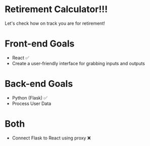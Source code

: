 # Retirement Calculator!!!
 Let's check how on track you are for retirement!

 # Front-end Goals
 - React :white_check_mark:
 - Create a user-friendly interface for grabbing inputs and outputs

 # Back-end Goals
 - Python (Flask) :white_check_mark:
 - Process User Data

 # Both
 - Connect Flask to React using proxy :x:
